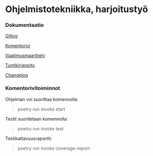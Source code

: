 # Ohjelmistotekniikka, harjoitustyö

### Dokumentaatio
[Gitlog](https://github.com/ellenra/ot-harjoitustyo/blob/master/laskarit/viikko1/gitlog.txt)

[Komentorivi](https://github.com/ellenra/ot-harjoitustyo/blob/master/laskarit/viikko1/komentorivi.txt)

[Vaatimusmaarittely](https://github.com/ellenra/ot-harjoitustyo/blob/master/dokumentaatio/vaatimusmaarittely.md)

[Tuntikirjanpito](https://github.com/ellenra/ot-harjoitustyo/blob/master/dokumentaatio/tuntikirjanpito.md)

[Changelog](https://github.com/ellenra/ot-harjoitustyo/blob/master/dokumentaatio/changelog.md)


### Komentorivitoiminnot

Ohjelman voi suorittaa komennolla:
> poetry run invoke start

Testit suoritetaan komennolla:
> poetru run invoke test

Testikattavuusraportti:
> poetry run invoke coverage-report


